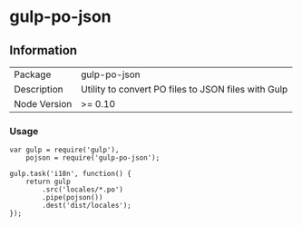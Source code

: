 gulp-po-json
============

## Information

<table>
<tr> 
<td>Package</td><td>gulp-po-json</td>
</tr>
<tr>
<td>Description</td>
<td>Utility to convert PO files to JSON files with Gulp</td>
</tr>
<tr>
<td>Node Version</td>
<td>>= 0.10</td>
</tr>
</table>

### Usage

```
var gulp = require('gulp'),
    pojson = require('gulp-po-json');

gulp.task('i18n', function() {
    return gulp 
        .src('locales/*.po')
        .pipe(pojson())
        .dest('dist/locales');
});

```